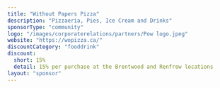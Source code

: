 ```yaml
---
title: "Without Papers Pizza"
description: "Pizzaeria, Pies, Ice Cream and Drinks"
sponsorType: "community"
logo: "/images/corporaterelations/partners/Pow logo.jpeg"
website: "https://wopizza.ca/"
discountCategory: "fooddrink"
discount:
  short: 15%
  detail: 15% per purchase at the Brentwood and Renfrew locations
layout: "sponsor"
---
```


